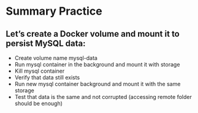 # Summary Practice
## Let’s create a Docker volume and mount it to persist MySQL data:
- Create volume name mysql-data
- Run mysql container in the background and mount it with storage
- Kill mysql container
- Verify that data still exists
- Run new mysql container background and mount it with the same storage
- Test that data is the same and not corrupted (accessing remote folder should be enough)
